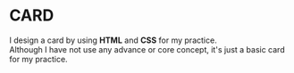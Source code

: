 # CARD
I design a card by using **HTML** and **CSS** for my practice. <br>
Although I have not use any advance or core concept, it's just a basic card for my practice.
